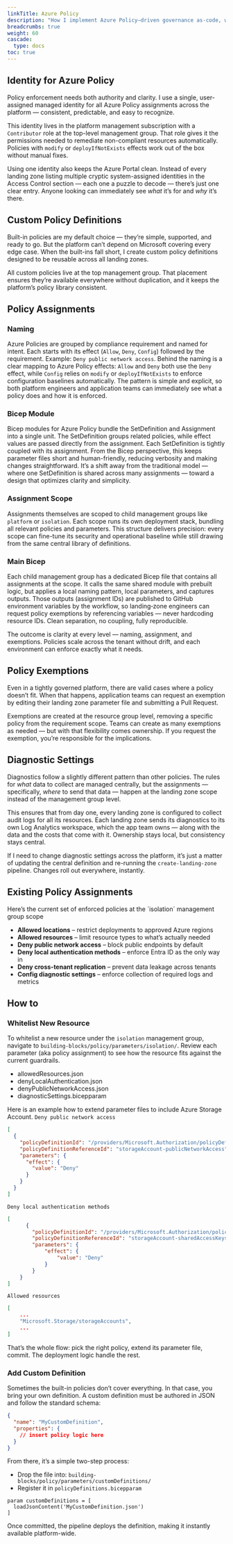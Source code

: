 ```yaml
---
linkTitle: Azure Policy
description: "How I implement Azure Policy–driven governance as-code, with Bicep"
breadcrumbs: true
weight: 60
cascade:
  type: docs
toc: true
---
```


## Identity for Azure Policy

Policy enforcement needs both authority and clarity. I use a single, user-assigned managed identity for all Azure Policy assignments across the platform — consistent, predictable, and easy to recognize.

This identity lives in the platform management subscription with a `Contributor` role at the top-level management group. That role gives it the permissions needed to remediate non-compliant resources automatically. Policies with `modify` or `deployIfNotExists` effects work out of the box without manual fixes.

Using one identity also keeps the Azure Portal clean. Instead of every landing zone listing multiple cryptic system-assigned identities in the Access Control section — each one a puzzle to decode — there’s just one clear entry. Anyone looking can immediately see *what* it’s for and *why* it’s there.


## Custom Policy Definitions

Built-in policies are my default choice — they’re simple, supported, and ready to go. But the platform can’t depend on Microsoft covering every edge case. When the built-ins fall short, I create custom policy definitions designed to be reusable across all landing zones.

All custom policies live at the top management group. That placement ensures they’re available everywhere without duplication, and it keeps the platform’s policy library consistent.

## Policy Assignments
### Naming
Azure Policies are grouped by compliance requirement and named for intent. Each starts with its effect (`Allow`, `Deny`, `Config`) followed by the requirement. Example: `Deny public network access`. Behind the naming is a clear mapping to Azure Policy effects: `Allow` and `Deny` both use the `Deny` effect, while `Config` relies on `modify` or `deployIfNotExists` to enforce configuration baselines automatically. The pattern is simple and explicit, so both platform engineers and application teams can immediately see what a policy does and how it is enforced.

### Bicep Module 
Bicep modules for Azure Policy bundle the SetDefinition and Assignment into a single unit. The SetDefinition groups related policies, while effect values are passed directly from the assignment. Each SetDefinition is tightly coupled with its assignment. From the Bicep perspective, this keeps parameter files short and human-friendly, reducing verbosity and making changes straightforward. It’s a shift away from the traditional model — where one SetDefinition is shared across many assignments — toward a design that optimizes clarity and simplicity.

### Assignment Scope
Assignments themselves are scoped to child management groups like `platform` or `isolation`. Each scope runs its own deployment stack, bundling all relevant policies and parameters. This structure delivers precision: every scope can fine-tune its security and operational baseline while still drawing from the same central library of definitions.

### Main Bicep 
Each child management group has a dedicated Bicep file that contains all assignments at the scope. It calls the same shared module with prebuilt logic, but applies a local naming pattern, local parameters, and captures outputs. Those outputs (assignment IDs) are published to GitHub environment variables by the workflow, so landing‑zone engineers can request policy exemptions by referencing variables — never hardcoding resource IDs. Clean separation, no coupling, fully reproducible.

The outcome is clarity at every level — naming, assignment, and exemptions. Policies scale across the tenant without drift, and each environment can enforce exactly what it needs.

## Policy Exemptions

Even in a tightly governed platform, there are valid cases where a policy doesn’t fit. When that happens, application teams can request an exemption by editing their landing zone parameter file and submitting a Pull Request.

Exemptions are created at the resource group level, removing a specific policy from the requirement scope. Teams can create as many exemptions as needed — but with that flexibility comes ownership. If you request the exemption, you’re responsible for the implications.


## Diagnostic Settings

Diagnostics follow a slightly different pattern than other policies. The rules for *what* data to collect are managed centrally, but the assignments — specifically, *where* to send that data — happen at the landing zone scope instead of the management group level.

This ensures that from day one, every landing zone is configured to collect audit logs for all its resources. Each landing zone sends its diagnostics to its own Log Analytics workspace, which the app team owns — along with the data and the costs that come with it. Ownership stays local, but consistency stays central.

If I need to change diagnostic settings across the platform, it’s just a matter of updating the central definition and re-running the `create-landing-zone` pipeline. Changes roll out everywhere, instantly.

## Existing Policy Assignments

Here’s the current set of enforced policies at the ´isolation´ management group scope

- **Allowed locations** – restrict deployments to approved Azure regions  
- **Allowed resources** – limit resource types to what’s actually needed  
- **Deny public network access** – block public endpoints by default  
- **Deny local authentication methods** – enforce Entra ID as the only way in  
- **Deny cross-tenant replication** – prevent data leakage across tenants  
- **Config diagnostic settings** – enforce collection of required logs and metrics

## How to
### Whitelist New Resource

To whitelist a new resource under the `isolation` management group, navigate to `building-blocks/policy/parameters/isolation/`. Review each parameter (aka policy assignment) to see how the resource fits against the current guardrails. 
- allowedResources.json
- denyLocalAuthentication.json
- denyPublicNetworkAccess.json
- diagnosticSettings.bicepparam

Here is an example how to extend parameter files to include Azure Storage Account.
 `Deny public network access`
```json
[
  {
    "policyDefinitionId": "/providers/Microsoft.Authorization/policyDefinitions/34c877ad-507e-4c82-993e-3452a6e0ad3c",
    "policyDefinitionReferenceId": "storageAccount-publicNetworkAccess",
    "parameters": {
      "effect": {
        "value": "Deny"
      }
    }
  }
]
```
`Deny local authentication methods`
```json
[
      {
        "policyDefinitionId": "/providers/Microsoft.Authorization/policyDefinitions/8c6a50c6-9ffd-4ae7-986f-5fa6111f9a54",
        "policyDefinitionReferenceId": "storageAccount-sharedAccessKeys",
        "parameters": {
            "effect": {
                "value": "Deny"
            }
        }
    }
]
```

`Allowed resources`
```json
[
    ...
    "Microsoft.Storage/storageAccounts",
    ...
]
```

That’s the whole flow: pick the right policy, extend its parameter file, commit. The deployment logic handle the rest.

### Add Custom Definition

Sometimes the built-in policies don’t cover everything. In that case, you bring your own definition. A custom definition must be authored in JSON and follow the standard schema:
```json
{
  "name": "MyCustomDefinition",
  "properties": {
    // insert policy logic here
  }
}
```
From there, it’s a simple two-step process:
- Drop the file into:
   `building-blocks/policy/parameters/customDefinitions/`
- Register it in `policyDefinitions.bicepparam` 
  
```bicep
param customDefinitions = [
  loadJsonContent('MyCustomDefinition.json')
]
```
Once committed, the pipeline deploys the definition, making it instantly available platform-wide.

